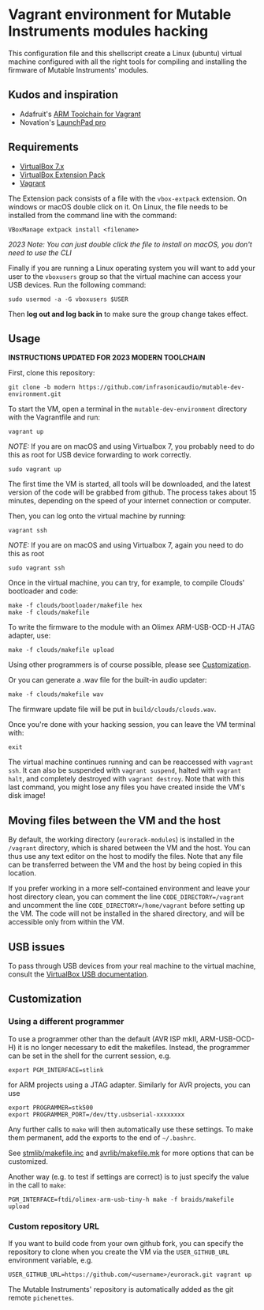 # Vagrant environment for Mutable Instruments modules hacking

This configuration file and this shellscript create a Linux (ubuntu) virtual machine configured with all the right tools for compiling and installing the firmware of Mutable Instruments' modules.

## Kudos and inspiration

* Adafruit's [ARM Toolchain for Vagrant](https://github.com/adafruit/ARM-toolchain-vagrant)
* Novation's [LaunchPad pro](https://github.com/dvhdr/launchpad-pro)

## Requirements

* [VirtualBox 7.x](https://www.virtualbox.org/wiki/Downloads)
* [VirtualBox Extension Pack](https://www.virtualbox.org/wiki/Downloads)
* [Vagrant](https://www.vagrantup.com/downloads.html)

The Extension pack consists of a file with the `vbox-extpack` extension.  On windows or macOS double click on it.  On Linux, the file needs to be installed from the command line with the command:

    VBoxManage extpack install <filename>

_2023 Note: You can just double click the file to install on macOS, you don't need to use the CLI_

Finally if you are running a Linux operating system you will want to add your user to the `vboxusers` group so that the virtual machine can access your USB devices.  Run the following command:

    sudo usermod -a -G vboxusers $USER

Then **log out and log back in** to make sure the group change takes effect.

## Usage

**INSTRUCTIONS UPDATED FOR 2023 MODERN TOOLCHAIN**

First, clone this repository:

    git clone -b modern https://github.com/infrasonicaudio/mutable-dev-environment.git

To start the VM, open a terminal in the `mutable-dev-environment` directory with the Vagrantfile and run:

    vagrant up

_NOTE:_ If you are on macOS and using Virtualbox 7, you probably need to do this as root for USB device forwarding to work correctly.

    sudo vagrant up

The first time the VM is started, all tools will be downloaded, and the latest version of the code will be grabbed from github.  The process takes about 15 minutes, depending on the speed of your internet connection or computer.

Then, you can log onto the virtual machine by running:

    vagrant ssh

_NOTE:_ If you are on macOS and using Virtualbox 7, again you need to do this as root

    sudo vagrant ssh

Once in the virtual machine, you can try, for example, to compile Clouds' bootloader and code:

    make -f clouds/bootloader/makefile hex
    make -f clouds/makefile

To write the firmware to the module with an Olimex ARM-USB-OCD-H JTAG adapter, use:

    make -f clouds/makefile upload

Using other programmers is of course possible, please see [Customization](#customization).

Or you can generate a .wav file for the built-in audio updater:

    make -f clouds/makefile wav

The firmware update file will be put in `build/clouds/clouds.wav`.

Once you're done with your hacking session, you can leave the VM terminal with:

    exit

The virtual machine continues running and can be reaccessed with `vagrant ssh`. It can also be suspended with `vagrant suspend`, halted with `vagrant halt`, and completely destroyed with `vagrant destroy`.  Note that with this last command, you might lose any files you have created inside the VM's disk image!

## Moving files between the VM and the host

By default, the working directory (`eurorack-modules`) is installed in the `/vagrant` directory, which is shared between the VM and the host.  You can thus use any text editor on the host to modify the files.  Note that any file can be transferred between the VM and the host by being copied in this location.

If you prefer working in a more self-contained environment and leave your host directory clean, you can comment the line `CODE_DIRECTORY=/vagrant` and uncomment the line `CODE_DIRECTORY=/home/vagrant` before setting up the VM.  The code will not be installed in the shared directory, and will be accessible only from within the VM.

## USB issues

To pass through USB devices from your real machine to the virtual machine, consult the [VirtualBox USB documentation](https://www.virtualbox.org/manual/ch03.html#idp96037808).

## <a name=#customization></a>Customization

### Using a different programmer
To use a programmer other than the default (AVR ISP mkII, ARM-USB-OCD-H) it is no longer necessary to edit the makefiles. Instead, the programmer can be set in the shell for the current session, e.g.

	export PGM_INTERFACE=stlink

for ARM projects using a JTAG adapter. Similarly for AVR projects, you can use

	export PROGRAMMER=stk500
	export PROGRAMMER_PORT=/dev/tty.usbserial-xxxxxxxx

Any further calls to `make` will then automatically use these settings. To make them permanent, add the exports to the end of `~/.bashrc`.

See [stmlib/makefile.inc](https://github.com/pichenettes/stmlib/blob/master/makefile.inc#L29) and [avrlib/makefile.mk](https://github.com/pichenettes/avril/blob/master/makefile.mk#L16) for more options that can be customized.

Another way (e.g. to test if settings are correct) is to just specify the value in the call to `make`:

	PGM_INTERFACE=ftdi/olimex-arm-usb-tiny-h make -f braids/makefile upload

### Custom repository URL
If you want to build code from your own github fork, you can specify the repository to clone when you create the VM via the `USER_GITHUB_URL` environment variable, e.g.

	USER_GITHUB_URL=https://github.com/<username>/eurorack.git vagrant up

The Mutable Instruments' repository is automatically added as the git remote `pichenettes`.
